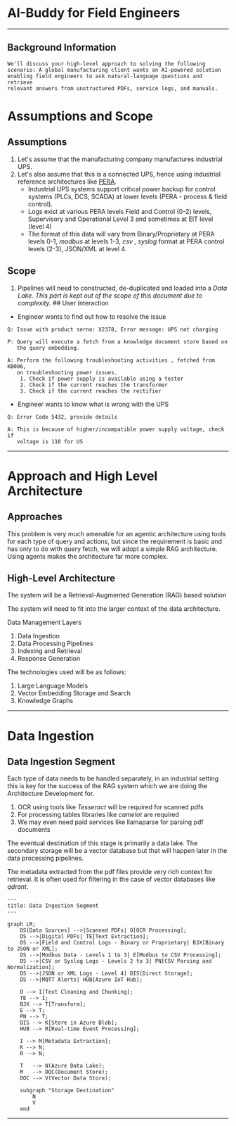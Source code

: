# AI-Buddy for Field Engineers

---

## Background Information

```text
We'll discuss your high-level approach to solving the following 
scenario: A global manufacturing client wants an AI-powered solution 
enabling field engineers to ask natural-language questions and retrieve 
relevant answers from unstructured PDFs, service logs, and manuals.
```

# Assumptions and Scope

## Assumptions

1. Let's assume that the manufacturing company manufactures industrial UPS. 
2. Let's also assume that this is a connected UPS, hence using industrial 
   reference architectures like [PERA](https://en.wikipedia.org/wiki/Purdue_Enterprise_Reference_Architecture). 
    - Industrial UPS systems support critical power backup for 
      control systems (PLCs, DCS, SCADA) at lower levels (PERA - process & field 
      control).
    - Logs exist at various PERA levels Field and Control (0-2) levels, Supervisory
      and Operational Level 3 and sometimes at EIT level (level 4)
    - The format of this data will vary from Binary/Proprietary at PERA levels 0-1, 
      _modbus_ at levels 1-3, _csv_ , _syslog_ format at PERA control levels (2-3), 
      JSON/XML at level 4. 

## Scope

1. Pipelines will need to constructed, de-duplicated and loaded into a 
   _Data Lake_. _This part is kept out of the scope of this document due to complexity._ ## User Interaction
* Engineer wants to find out how to resolve the issue

```text
Q: Issue with product serno: X2378, Error message: UPS not charging

P: Query will execute a fetch from a knowledge document store based on 
   the query embedding. 

A: Perform the following troubleshooting activities , fetched from KB006, 
   on troubleshooting power issues.
    1. Check if power supply is available using a tester
    2. Check if the current reaches the transformer
    3. Check if the current reaches the rectifier
```

* Engineer wants to know what is wrong with the UPS

```text
Q: Error Code 5432, provide details

A: This is because of higher/incompatible power supply voltage, check if 
   voltage is 110 for US
```

---

# Approach and High Level Architecture

##  Approaches

This problem is very much amenable for an agentic architecture using tools for 
each type of query and actions, but since the requirement is basic and has only to 
do with query fetch, we will adopt a simple RAG architecture. Using agents 
makes the architecture far more complex. 

## High-Level Architecture

The system will be a Retrieval-Augmented Generation (RAG) based solution 

The system will need to fit into the larger context of the data architecture.

Data Management Layers

1. Data Ingestion
2. Data Processing Pipelines
2. Indexing and Retrieval
4. Response Generation


The technologies used will be as follows:
1. Large Language Models
2. Vector Embedding Storage and Search
3. Knowledge Graphs

---

# Data Ingestion

## Data Ingestion Segment

Each type of data needs to be handled separately, in an industrial setting this is
key for the success of the RAG system which we are doing the Architecture 
Development for.

1. OCR using tools like _Tesseract_ will be required for scanned pdfs
2. For processing tables libraries like _camelot_ are required
3. We may even need paid services like llamaparse for parsing pdf documents

The eventual destination of this stage is primarily a data lake. The secondary 
storage will be a vector database but that will happen later in the data 
processing pipelines. 

The metadata extracted from the pdf files provide very rich context for retrieval.
It is often used for filtering in the case of vector databases like _qdrant_.

```mermaid
---
title: Data Ingestion Segment
---

graph LR;
    DS[Data Sources] -->|Scanned PDFs| O[OCR Processing];
    DS -->|Digital PDFs| TE[Text Extraction];
    DS -->|Field and Control Logs - Binary or Proprietary| BJX[Binary to JSON or XML];
    DS -->|Modbus Data - Levels 1 to 3| E[Modbus to CSV Processing];
    DS -->|CSV or Syslog Logs - Levels 2 to 3| PN[CSV Parsing and Normalization];
    DS -->|JSON or XML Logs - Level 4| DIS[Direct Storage];
    DS -->|MQTT Alerts| HUB[Azure IoT Hub];
    
    O --> I[Text Cleaning and Chunking];
    TE --> I;
    BJX --> T[Transform];
    E --> T;
    PN --> T;
    DIS --> K[Store in Azure Blob];
    HUB --> R[Real-time Event Processing];
    
    I --> M[Metadata Extraction];
    K --> N;
    R --> N;
    
    T   --> N(Azure Data Lake);
    M   --> DOC(Document Store);
    DOC --> V(Vector Data Store);
    
    subgraph "Storage Destination"
        N
        V
    end

```

--- 

